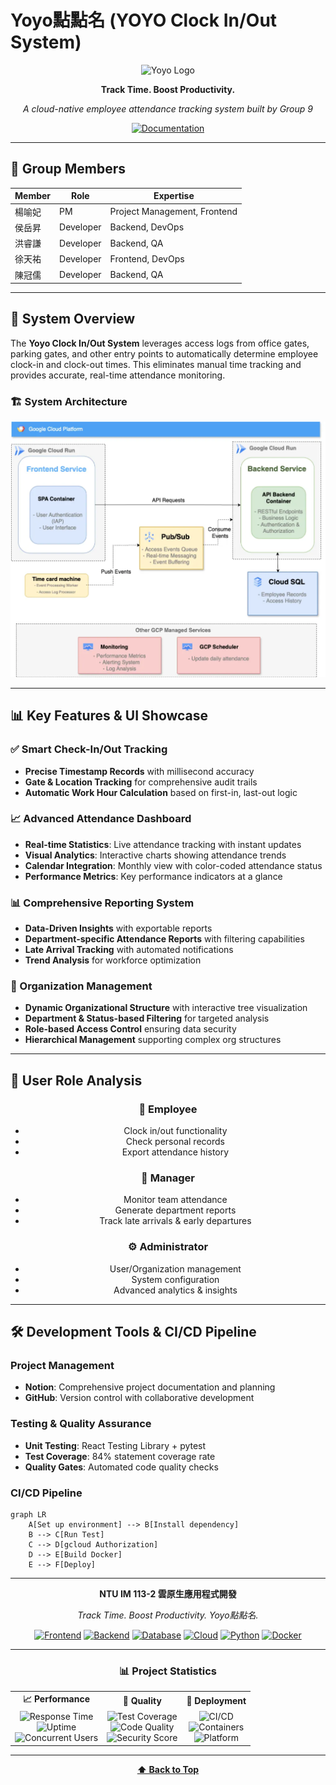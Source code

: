 # Yoyo點點名 (YOYO Clock In/Out System)

<div align="center">

![Yoyo Logo](https://img.shields.io/badge/Yoyo-點點名-blue?style=for-the-badge&logo=checkmarx)

**Track Time. Boost Productivity.**

*A cloud-native employee attendance tracking system built by Group 9*


[![Documentation](https://img.shields.io/badge/📚_Documentation-Notion-orange?style=for-the-badge)](https://www.notion.so/1a40af495364802da2dfeffc53643dce?pvs=4)

</div>

---

## 👥 Group Members

<div align="center">

| Member | Role | Expertise |
|--------|------|-----------|
| 楊喻妃 | PM | Project Management, Frontend |
| 侯岳昇 | Developer | Backend, DevOps |
| 洪睿謙 | Developer | Backend, QA |
| 徐天祐 | Developer | Frontend, DevOps |
| 陳冠儒 | Developer | Backend, QA |

</div>

---

## 🎯 System Overview

The **Yoyo Clock In/Out System** leverages access logs from office gates, parking gates, and other entry points to automatically determine employee clock-in and clock-out times. This eliminates manual time tracking and provides accurate, real-time attendance monitoring.

### 🏗️ System Architecture

![System Architecture](https://github.com/113-2-cloud-native-G9/in-out-system/blob/main/ReadmeFile/System%20Architecture.png) 

---

## 📊 Key Features & UI Showcase
### ✅ Smart Check-In/Out Tracking
- **Precise Timestamp Records** with millisecond accuracy
- **Gate & Location Tracking** for comprehensive audit trails
- **Automatic Work Hour Calculation** based on first-in, last-out logic

### 📈 Advanced Attendance Dashboard
- **Real-time Statistics**: Live attendance tracking with instant updates
- **Visual Analytics**: Interactive charts showing attendance trends
- **Calendar Integration**: Monthly view with color-coded attendance status
- **Performance Metrics**: Key performance indicators at a glance

### 📊 Comprehensive Reporting System
- **Data-Driven Insights** with exportable reports
- **Department-specific Attendance Reports** with filtering capabilities
- **Late Arrival Tracking** with automated notifications
- **Trend Analysis** for workforce optimization

### 🏢 Organization Management
- **Dynamic Organizational Structure** with interactive tree visualization
- **Department & Status-based Filtering** for targeted analysis
- **Role-based Access Control** ensuring data security
- **Hierarchical Management** supporting complex org structures

---

## 🏢 User Role Analysis

<div align="center">

### 👤 Employee
- Clock in/out functionality
- Check personal records
- Export attendance history

### 👔 Manager  
- Monitor team attendance
- Generate department reports
- Track late arrivals & early departures

### ⚙️ Administrator
- User/Organization management
- System configuration
- Advanced analytics & insights

</div>

---



## 🛠️ Development Tools & CI/CD Pipeline

### Project Management
- **Notion**: Comprehensive project documentation and planning
- **GitHub**: Version control with collaborative development

### Testing & Quality Assurance  
- **Unit Testing**: React Testing Library + pytest
- **Test Coverage**: 84% statement coverage rate
- **Quality Gates**: Automated code quality checks

### CI/CD Pipeline
```mermaid
graph LR
    A[Set up environment] --> B[Install dependency]
    B --> C[Run Test]
    C --> D[gcloud Authorization] 
    D --> E[Build Docker]
    E --> F[Deploy]
```

---

<div align="center">

**NTU IM 113-2 雲原生應用程式開發**

*Track Time. Boost Productivity. Yoyo點點名.*

[![Frontend](https://img.shields.io/badge/Frontend-React_18-blue?style=for-the-badge&logo=react)](https://reactjs.org/)
[![Backend](https://img.shields.io/badge/Backend-Flask_3.0-green?style=for-the-badge&logo=flask)](https://flask.palletsprojects.com/)
[![Database](https://img.shields.io/badge/Database-MySQL_8.0-orange?style=for-the-badge&logo=mysql)](https://mysql.com/)
[![Cloud](https://img.shields.io/badge/Cloud-Google_Cloud-red?style=for-the-badge&logo=googlecloud)](https://cloud.google.com/)
[![Python](https://img.shields.io/badge/Python-3.12-blue?style=for-the-badge&logo=python)](https://python.org/)
[![Docker](https://img.shields.io/badge/Docker-Containerized-blue?style=for-the-badge&logo=docker)](https://docker.com/)

---

### 📊 Project Statistics

<table align="center">
<tr>
<td align="center"><strong>📈 Performance</strong></td>
<td align="center"><strong>🧪 Quality</strong></td>
<td align="center"><strong>🚀 Deployment</strong></td>
</tr>
<tr>
<td align="center">
<img src="https://img.shields.io/badge/Response_Time-150ms-green?style=flat-square" alt="Response Time"/><br/>
<img src="https://img.shields.io/badge/Uptime-99.95%25-green?style=flat-square" alt="Uptime"/><br/>
<img src="https://img.shields.io/badge/Users-1000+-blue?style=flat-square" alt="Concurrent Users"/>
</td>
<td align="center">
<img src="https://img.shields.io/badge/Test_Coverage-84%25-green?style=flat-square" alt="Test Coverage"/><br/>
<img src="https://img.shields.io/badge/Code_Quality-A+-green?style=flat-square" alt="Code Quality"/><br/>
<img src="https://img.shields.io/badge/Security-95%25-green?style=flat-square" alt="Security Score"/>
</td>
<td align="center">
<img src="https://img.shields.io/badge/CI/CD-Automated-blue?style=flat-square" alt="CI/CD"/><br/>
<img src="https://img.shields.io/badge/Docker-Containerized-blue?style=flat-square" alt="Containers"/><br/>
<img src="https://img.shields.io/badge/GCP-Cloud_Native-red?style=flat-square" alt="Platform"/>
</td>
</tr>
</table>

---



**[⬆ Back to Top](#yoyo點點名-yoyo-clock-inout-system)**

</div>
